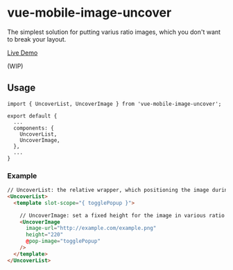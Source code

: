 # vue-mobile-image-uncover
The simplest solution for putting varius ratio images, which you don't want to break your layout.

[Live Demo](https://guansunyata.me/guansunyata/vue-mobile-image-uncover)


(WIP)

## Usage
```
import { UncoverList, UncoverImage } from 'vue-mobile-image-uncover';

export default {
  ...
  components: {
    UncoverList,
    UncoverImage,
  },
  ...
}
```

### Example
```html
// UncoverList: the relative wrapper, which positioning the image during the animating
<UncoverList>
  <template slot-scope="{ togglePopup }">

    // UncoverImage: set a fixed height for the image in various ratio
    <UncoverImage
      image-url="http://example.com/example.png"
      height="220"
      @pop-image="togglePopup"
    />
  </template>
</UncoverList>
```
